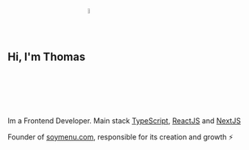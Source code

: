 ## Hi, I'm Thomas <img src="https://upload.wikimedia.org/wikipedia/commons/d/da/Flag_of_Argentina-Animated.gif" width="5%" alt="flag" align="center">

Im a Frontend Developer. Main stack <a href="https://www.typescriptlang.org/">TypeScript</a>, <a href="https://react.dev/">ReactJS</a> and <a href="https://nextjs.org/">NextJS</a>

Founder of <a href="https://soymenu.com">soymenu.com</a>, responsible for its creation and growth ⚡️
